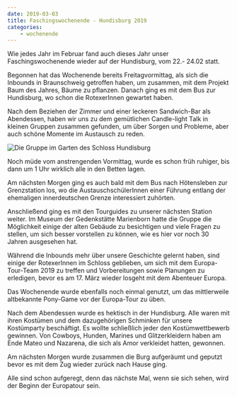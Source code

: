 ```yaml
---
date: 2019-03-03
title: Faschingswochenende - Hundisburg 2019
categories:
    - wochenende
---
```

Wie jedes Jahr im Februar fand auch dieses Jahr unser Faschingswochenende wieder
auf der Hundisburg, vom 22.- 24.02 statt.

Begonnen hat das Wochenende bereits Freitagvormittag, als sich die Inbounds in
Braunschweig getroffen haben, um zusammen, mit dem Projekt Baum des Jahres,
Bäume zu pflanzen. Danach ging es mit dem Bus zur Hundisburg, wo schon die
RotexerInnen gewartet haben.

Nach dem Beziehen der Zimmer und einer leckeren Sandwich-Bar als Abendessen,
haben wir uns zu dem gemütlichen Candle-light Talk in kleinen Gruppen zusammen
gefunden, um über Sorgen und Probleme, aber auch schöne Momente im Austausch
zu reden.

![Die Gruppe im Garten des Schloss Hundisburg](/img/2019-hundisburg.jpg)

Noch müde vom anstrengenden Vormittag, wurde es schon früh ruhiger, bis dann
um 1 Uhr wirklich alle in den Betten lagen.

Am nächsten Morgen ging es auch bald mit dem Bus nach Hötensleben zur
Grenzstation los, wo die AustauschschülerInnen einer Führung entlang der
ehemaligen innerdeutschen Grenze interessiert zuhörten.

Anschließend ging es mit den Tourguides zu unserer nächsten Station weiter. Im
Museum der Gedenkstätte Marienborn hatte die Gruppe die Möglichkeit einige der
alten Gebäude zu besichtigen und viele Fragen zu stellen, um sich besser
vorstellen zu können, wie es hier vor noch 30 Jahren ausgesehen hat.

Während die Inbounds mehr über unsere Geschichte gelernt haben, sind einige
der RotexerInnen im Schloss geblieben, um sich mit dem Europa-Tour-Team 2019 zu
treffen und Vorbereitungen sowie Planungen zu erledigen, bevor es am 17. März
wieder losgeht mit dem Abenteuer Europa.

Das Wochenende wurde ebenfalls noch einmal genutzt, um das mittlerweile
altbekannte Pony-Game vor der Europa-Tour zu üben.

Nach dem Abendessen wurde es hektisch in der Hundisburg. Alle waren mit ihren
Kostümen und dem dazugehörigen Schminken für unsere Kostümparty
beschäftigt. Es wollte schließlich jeder den Kostümwettbewerb gewinnen. Von
Cowboys, Hunden, Marines und Glitzerkleidern haben am Ende Mateo und Nazarena,
die sich als Amor verkleidet hatten, gewonnen.

Am nächsten Morgen wurde zusammen die Burg aufgeräumt und geputzt bevor es mit
dem Zug wieder zurück nach Hause ging.

Alle sind schon aufgeregt, denn das nächste Mal, wenn sie sich sehen, wird der
Beginn der Europatour sein.